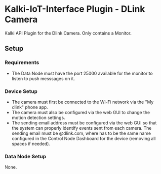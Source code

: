 # Kalki-IoT-Interface Plugin - DLink Camera
Kalki API Plugin for the Dlink Camera. Only contains a Monitor.

## Setup

### Requirements
- The Data Node must have the port 25000 available for the monitor to listen to push messsages on it.

### Device Setup

- The camera must first be connected to the Wi-Fi network via the "My dlink" phone app.
- The camera must also be configured via the web GUI to change the motion detection settings. 
- The sending email address must be configured via the web GUI so that the system can properly identify
events sent from each camera. The sending email must be <device-name>@dlink.com, where <device-name> has to be the
same name configured in the Control Node Dashboard for the device (removing all spaces if needed).

### Data Node Setup

None.

